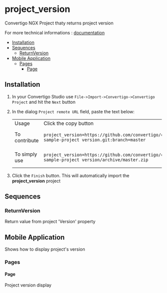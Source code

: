 


# project_version

Convertigo NGX Project thaty returns project version


For more technical informations : [documentation](./project.md)

- [Installation](#installation)
- [Sequences](#sequences)
    - [ReturnVersion](#returnversion)
- [Mobile Application](#mobile-application)
    - [Pages](#pages)
        - [Page](#page)


## Installation

1. In your Convertigo Studio use `File->Import->Convertigo->Convertigo Project` and hit the `Next` button
2. In the dialog `Project remote URL` field, paste the text below:
   <table>
     <tr><td>Usage</td><td>Click the copy button</td></tr>
     <tr><td>To contribute</td><td>

     ```
     project_version=https://github.com/convertigo/c8oprj-sample-project_version.git:branch=master
     ```
     </td></tr>
     <tr><td>To simply use</td><td>

     ```
     project_version=https://github.com/convertigo/c8oprj-sample-project_version/archive/master.zip
     ```
     </td></tr>
    </table>
3. Click the `Finish` button. This will automatically import the __project_version__ project


## Sequences

### ReturnVersion

Return value from project 'Version' property

## Mobile Application

Shows how to display project's version

### Pages

#### Page

Project version display



